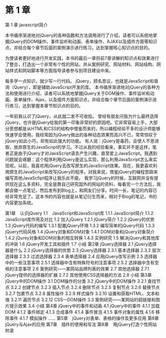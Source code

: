 # 第 1 章

第 1 章  javascript简介

本书循序渐进地对jQuery的各种函数和方法调用进行了介绍，读者可以系统地掌握jQuery的DOM操作、事件监听和动画、表单操作、AJAX以及插件方面等知识点，并结合每个章节后面的案例演示进行练习，达到掌握核心知识点的目的。



为使读者更好地进行开发实践，本书的最后一章将前7章讲解的知识点和效果进行了整合，打造出一个非常有个性的网站，并从案例研究、网站材料、网站结构、网站样式和网站脚本等方面指导读者参与到项目建设中来。

每多学一点知识，就少写一行代码。
jQuery，顾名思议，也就是JavaScript和查询（Query），即是辅助JavaScript开发的库。
本书循序渐进地对jQuery的各种方法和使用进行介绍，读者可以系统地掌握jQuery关于DOM操作、事件监听和动画、表单操作、Ajax，以及插件方面知识点，并结合每个章节后面的案例演示进行练习，达到掌握本章节知识点的目的。


一年前我认识了jQuery，从此就二发不可收拾。
曾经有朋友问我为什么最终选择jQuery，也许是jQuery给我的第一印象非常好的原因吧。它非常容易上手，大部分思想都是从HTML和CSS的结构中借鉴而来的，所以编程经验不多的设计师能够快速学会使用。我经常因为jQuery做出的各种动态效果而高兴不已，常常惊叹于jQuery如此小巧，却有如此强大的功能。
有人说：jQuery是毒药，会使人不思进取，放弃原生的JavaScript的学习。不过从我的经验看来，事实并不是这样，笔者正是由于jQuery才对JavaScript语言产生兴趣，直至爱上JavaScript。我遇到问题就会琢磨：这个程序利用jQuery是这么实现，那么利用JavaScript怎么来实现呢。以前，我喜欢用jQuery去改写原生的JavaScript效果。现在，我更喜欢利用原生的JavaScript来改写jQuery的程序。对我来说，借鉴jQuery的编程思路来编写其他JavaScfipt程序让我乐此不疲。
我学习jQuery的时候，互联网并没有提供现在这么多资料，完全是靠自己研究国外的网站的资料，每看完一个方法后，我都会做一点笔记，然后发布到Blog上，和网友们分享。时间一长，笔记的内容已经非常充足了。这本书的内容也就是从笔记衍生而来，相对于Blog的笔记，书的内容更加系统。


























第1章　认识jQuery
1.1　JavaScript和JavaScript库
1.1.1 JavaScript简介
1.1.2 JavaScript库作用及对比
1.2 加入jQuery
1.2.1 jQuery简介
1.2.2 jQuery的优势
1.3 jQuery代码的编写
1.3.1 配置jQuery环境
1.3.2 编写简单的jQuery代码
1.3.3 jQuery代码风格
1.4 jQuery对象和DOM对象
1.4.1 DOM对象和jQuery对象简介
1.4.2 jQurey对象和DOM对象的相互转换
1.4.3 实例研究
1.5 解决jQuery和其他库的冲突
1.6 jQuery开发工具和插件
1.7 小结
第2章 jQuery选择器
2.1 jQuery选择器是什么
2.2 jQuery选择器的优势
2.3 jQuery选择器
2.3.1 基本选择器
2.3.2 层次选择器
2.3.3 过滤选择器
2.3.4 表单选择器
2.4 应用jQuery改写示例
2.5 选择器中的一些注意事项
2.5.1 选择器中含有特殊符号的注意事项
2.5.2 选择器中含有空格的注意事项
2.6 案例研究——某网站品牌列表的效果
2.7 其他选择器
2.7.1 jQuery提供的选择器的扩展
2.7.2 其他使用CSS选择器的方法
2.8 小结
第3章 jQuery中的DOM操作
3.1 DOM操作的分类
3.2 jQuery中的DOM操作
3.2.1 查找节点
3.2.2 创建节点
3.2.3 插入节点
3.2.4 删除节点
3.2.5 复制节点
3.2.6 替换节点
3.2.7 包裹节点
3.2.8 属性操作
3.2.9 样式操作
3.2.10 设置和获取HTML、文本和值
3.2.11 遍历节点
3.2.12 CSS—DOM操作
3.3 案例研究——某网站的超链接和图片提示效果
3.4 小结
第4章 jQuery中的事件和动画
4.1 jQuery中的事件
4.1.1 加载DOM
4.1.2 事件绑定
4.1.3 合成事件
4.1.4 事件冒泡
4.1.5 事件对象的属性
4.1.6 移除事件
4.1.7 模拟操作
……
第5章　jQuery对表单、表格的操作及更多应用
第6章　jQuery与Ajax的应用
第7章　插件的使用和写法
第8章　用jQuery打造个性网站
附录